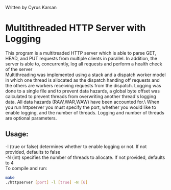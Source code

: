 Written by Cyrus Karsan

# Multithreaded HTTP Server with Logging
This program is a multitreaded HTTP server which is able to parse GET, HEAD, and PUT requests from multiple clients in parallel. In addition, the server is able to, concurrently, log all requests and perform a health check of the server\
Multithreading was implemented using a stack and a dispatch worker model in which one thread is allocated as the dispatch handing off requests and the others are workers receiving requests from the dispatch. 
Logging was done to a single file and to prevent data hazards, a global byte offset was calculated to prevent threads from overwriting another thread's logging data. All data hazards (RAW,WAR,WAW) have been accounted for.\ 
When you run httpserver you must specify the port, whether you would like to enable logging, and the number of threads. Logging and number of threads are optional parameters.

## Usage:
-l (true or false) determines whether to enable logging or not. If not provided, defaults to false\
-N (int) specifies the number of threads to allocate. If not provided, defaults to 4\
To compile and run:
```sh
make
./httpserver [port] -l [true] -N [6]
